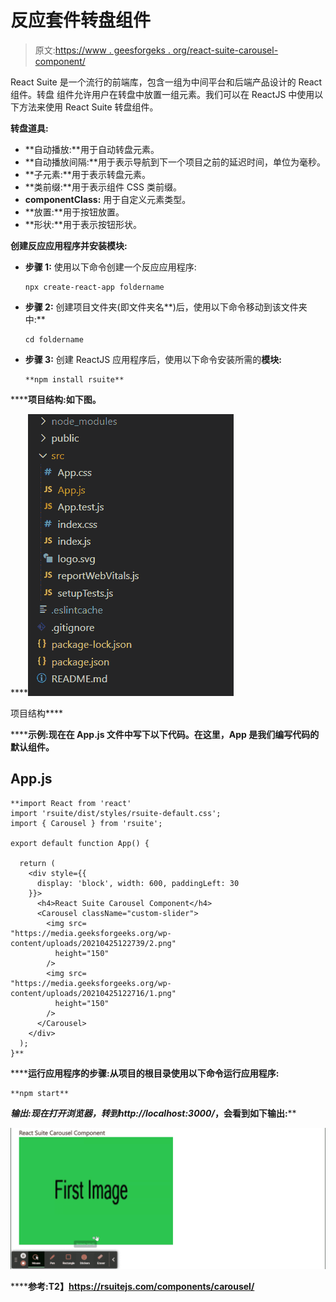 # 反应套件转盘组件

> 原文:[https://www . geesforgeks . org/react-suite-carousel-component/](https://www.geeksforgeeks.org/react-suite-carousel-component/)

React Suite 是一个流行的前端库，包含一组为中间平台和后端产品设计的 React 组件。转盘  组件允许用户在转盘中放置一组元素。我们可以在 ReactJS 中使用以下方法来使用 React Suite 转盘组件。

**转盘道具:**

*   **自动播放:**用于自动转盘元素。
*   **自动播放间隔:**用于表示导航到下一个项目之前的延迟时间，单位为毫秒。
*   **子元素:**用于表示转盘元素。
*   **类前缀:**用于表示组件 CSS 类前缀。
*   **componentClass:** 用于自定义元素类型。
*   **放置:**用于按钮放置。
*   **形状:**用于表示按钮形状。

**创建反应应用程序并安装模块:**

*   **步骤 1:** 使用以下命令创建一个反应应用程序:

    ```
    npx create-react-app foldername
    ```

*   **步骤 2:** 创建项目文件夹(即文件夹名**)后，使用以下命令移动到该文件夹中:**

    ```
    cd foldername
    ```

*   **步骤 3:** 创建 ReactJS 应用程序后，使用以下命令安装所需的****模块:****

    ```
    **npm install rsuite**
    ```

******项目结构:**如下图。****

****![](img/f04ae0d8b722a9fff0bd9bd138b29c23.png)

项目结构**** 

******示例:**现在在 **App.js** 文件中写下以下代码。在这里，App 是我们编写代码的默认组件。****

## ****App.js****

```
**import React from 'react'
import 'rsuite/dist/styles/rsuite-default.css';
import { Carousel } from 'rsuite';

export default function App() {

  return (
    <div style={{
      display: 'block', width: 600, paddingLeft: 30
    }}>
      <h4>React Suite Carousel Component</h4>
      <Carousel className="custom-slider">
        <img src=
"https://media.geeksforgeeks.org/wp-content/uploads/20210425122739/2.png"
          height="150"
        />
        <img src=
"https://media.geeksforgeeks.org/wp-content/uploads/20210425122716/1.png"
          height="150"
        />
      </Carousel>
    </div>
  );
}**
```

******运行应用程序的步骤:**从项目的根目录使用以下命令运行应用程序:****

```
**npm start**
```

******输出:**现在打开浏览器，转到***http://localhost:3000/***，会看到如下输出:****

****![](img/cfb41ae9c5e28fbc54127558b15df333.png)****

******参考:**T2】https://rsuitejs.com/components/carousel/****